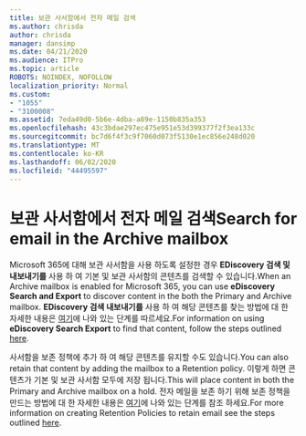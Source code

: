 ```yaml
---
title: 보관 사서함에서 전자 메일 검색
ms.author: chrisda
author: chrisda
manager: dansimp
ms.date: 04/21/2020
ms.audience: ITPro
ms.topic: article
ROBOTS: NOINDEX, NOFOLLOW
localization_priority: Normal
ms.custom:
- "1055"
- "3100008"
ms.assetid: 7eda49d0-5b6e-4dba-a89e-1150b835a353
ms.openlocfilehash: 43c3bdae297ec475e951e53d399377f2f3ea133c
ms.sourcegitcommit: bc7d6f4f3c9f7060d073f5130e1ec856e248d020
ms.translationtype: MT
ms.contentlocale: ko-KR
ms.lasthandoff: 06/02/2020
ms.locfileid: "44495597"
---
```

# <a name="search-for-email-in-the-archive-mailbox"></a><span data-ttu-id="b8f17-102">보관 사서함에서 전자 메일 검색</span><span class="sxs-lookup"><span data-stu-id="b8f17-102">Search for email in the Archive mailbox</span></span>

<span data-ttu-id="b8f17-103">Microsoft 365에 대해 보관 사서함을 사용 하도록 설정한 경우 **EDiscovery 검색 및 내보내기를** 사용 하 여 기본 및 보관 사서함의 콘텐츠를 검색할 수 있습니다.</span><span class="sxs-lookup"><span data-stu-id="b8f17-103">When an Archive mailbox is enabled for Microsoft 365, you can use **eDiscovery Search and Export** to discover content in the both the Primary and Archive mailbox.</span></span> <span data-ttu-id="b8f17-104">**EDiscovery 검색 내보내기를** 사용 하 여 해당 콘텐츠를 찾는 방법에 대 한 자세한 내용은 [여기](https://docs.microsoft.com/microsoft-365/compliance/export-search-results)에 나와 있는 단계를 따르세요.</span><span class="sxs-lookup"><span data-stu-id="b8f17-104">For information on using **eDiscovery Search Export** to find that content, follow the steps outlined [here](https://docs.microsoft.com/microsoft-365/compliance/export-search-results).</span></span>
  
<span data-ttu-id="b8f17-105">사서함을 보존 정책에 추가 하 여 해당 콘텐츠를 유지할 수도 있습니다.</span><span class="sxs-lookup"><span data-stu-id="b8f17-105">You can also retain that content by adding the mailbox to a Retention policy.</span></span> <span data-ttu-id="b8f17-106">이렇게 하면 콘텐츠가 기본 및 보관 사서함 모두에 저장 됩니다.</span><span class="sxs-lookup"><span data-stu-id="b8f17-106">This will place content in both the Primary and Archive mailbox on a hold.</span></span> <span data-ttu-id="b8f17-107">전자 메일을 보존 하기 위해 보존 정책을 만드는 방법에 대 한 자세한 내용은 [여기](https://docs.microsoft.com/microsoft-365/compliance/retention-policies)에 나와 있는 단계를 참조 하세요.</span><span class="sxs-lookup"><span data-stu-id="b8f17-107">For more information on creating Retention Policies to retain email see the steps outlined [here](https://docs.microsoft.com/microsoft-365/compliance/retention-policies).</span></span>
  